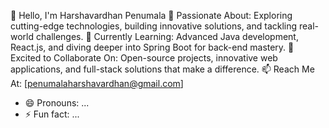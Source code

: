 👋 Hello, I'm Harshavardhan Penumala
👀 Passionate About: Exploring cutting-edge technologies, building innovative solutions, and tackling real-world challenges.
🌱 Currently Learning: Advanced Java development, React.js, and diving deeper into Spring Boot for back-end mastery.
💞️ Excited to Collaborate On: Open-source projects, innovative web applications, and full-stack solutions that make a difference.
📫 Reach Me At: [penumalaharshavardhan@gmail.com]
- 😄 Pronouns: ...
- ⚡ Fun fact: ...

<!---
harsha33215/harsha33215 is a ✨ special ✨ repository because its `README.md` (this file) appears on your GitHub profile.
You can click the Preview link to take a look at your changes.
--->

